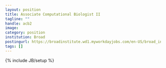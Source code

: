 ```yaml
---
layout: position
title: Associate Computational Biologist II
tagline: ""
handle: acb2
image: 
category: position
institution: Broad
postingurl: https://broadinstitute.wd1.myworkdayjobs.com/en-US/broad_institute/job/Cambridge-MA/Associate-Computational-Biologist-II_9773-1
tags: []
---
```

{% include JB/setup %}
